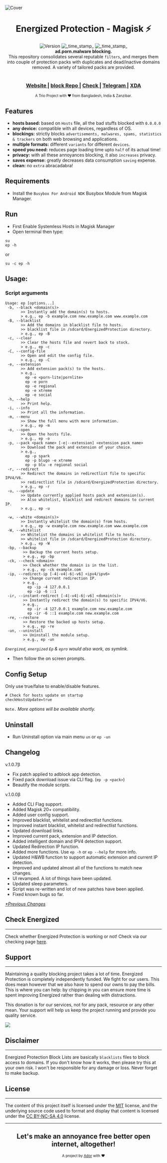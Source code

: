 ![Cover](https://energized.pro/assets/cover/energized_cover.svg)

<h1 align="center">Energized Protection - Magisk ⚡</h1>

<div align="center">
  <!-- Version -->
    <img src="https://img.shields.io/badge/Version-1.0.7β-blue.svg?longCache=true&style=flat-square"
      alt="Version" />
  <!-- Last Updated -->
    <img src="https://img.shields.io/badge/Updated-May 22, 2020-orange.svg?longCache=true&style=flat-square"
      alt="_time_stamp_" />
  <!-- Status -->
    <img src="https://img.shields.io/badge/Status-beta-yellow.svg?longCache=true&style=flat-square"
      alt="_time_stamp_" />
</div>

<div align="center">
  <strong>ad.porn.malware blocking.</strong>
</div>
<div align="center">
  This repository consolidates several reputable <code>filters</code>, and merges them into couple of protection packs with duplicates and dead/inactive domains removed. A variety of tailored packs are provided.
</div>

<br />

<div align="center">
  <h3>
    <a href="https://energized.pro">
      Website
    </a>
    <span> | </span>
    <a href="http://go.energized.pro/github">
      block Repo
    </a>
    <span> | </span>
    <a href="https://energized.pro/check/">
      Check
    </a>
    <span> | </span>
    <a href="http://go.energized.pro/telegram">
      Telegram
    </a>
    <span> | </span>
    <a href="http://go.energized.pro/xdamagisk">
      XDA
    </a>
  </h3>
</div>

<div align="center">
  <sub>A Trio Project with ❤ from Bangladesh, India & Zanzibar.
</div>

## Features
- __hosts based:__ based on `Hosts` file, all the bad stuffs blocked with `0.0.0.0`
- __any device:__ compatible with all devices, regardless of OS.
- __blockings:__ strictly blocks `advertisements, malwares, spams, statistics & trackers` on both web browsing and applications.
- __multiple formats:__ different `variants` for different `devices`.
- __speed you need:__ reduces page loading time upto `half` of its actual time!
- __privacy:__ with all these annoyances blocking, it also `increases` privacy.
- __saves expense:__ greatly decreases data consumption `saving` expense.
- __clean:__ no `extra` abracadabra! 


Requirements
------
 - Install the `Busybox For Android NDK` Busybox Module from Magisk Manager.

Run
------
 - First Enable Systemless Hosts in Magisk Manager
 - Open terminal then type:  
 ```
 su  
 ep -h
 ```
 or
 ```
 su -c ep -h
 ```

Usage: 
------
### Script arguments 
```
Usage: ep [options...]
 -b, --black <domain(s)> 
       >> Instantly add the domain(s) to hosts.
       > e.g., ep -b example.com new.example.com www.example.com
 -B, --blacklist 
       >> Add the domains in blacklist file to hosts.
       >> blacklist file in /sdcard/EnergizedProtection directory.
       > e.g., ep -B
 -c, --clear 
       >> Clear the hosts file and revert back to stock. 
       > e.g., ep -c
 -C, --config-file 
       >> Open and edit the config file.
       > e.g., ep -C 
 -e, --extension 
       >> Add extension pack(s) to the hosts.
       > e.g., 
         ep -e <porn-lite|pornlite>
         ep -e porn
         ep -e regional
         ep -e xtreme
         ep -e social
 -h, --help 
       >> Print help. 
 -i, --info
       >> Print all the information.
 -m, --menu 
       >> Show the full menu with more information.
       > e.g., ep -m 
 -o, --open 
       >> Open the hosts file.
       > e.g., ep -o
 -p, --pack <pack name> [-e|--extension] <extension pack name> 
       >> Download the pack and extension of your choice.
       > e.g., 
         ep -p spark
         ep -p blugo -e xtreme
         ep -p blu -e regional social  
 -r, --redirect
       >> Redirect the domains in redirectlist file to specific IPV4/V6.
       >> redirectlist file in /sdcard/EnergizedProtection directory.
       > e.g., ep -r
 -u, --update
       >> Update currently applied hosts pack and extension(s). 
       >> Also whitelist, blacklist and redirect domains to current IP.
       > e.g., ep -u
 
 -w, --white <domain(s)> 
       >> Instantly whitelist the domain(s) from hosts.
       > e.g., ep -w example.com new.example.com www.example.com
 -W, --whitelist 
       >> Whitelist the domains in whitelist file to hosts.
       >> whitelist file in /sdcard/EnergizedProtection directory.
       > e.g., ep -W 
 -bp, --backup
        >> Backup the current hosts setup.
        > e.g., ep -bp
 -ck, --check <domain>
        >> Check whether the domain is in the list.
        > e.g., ep -ck example.com
 -ip, --redirect-ip [-4|-v4|-6|-v6] <ipv4/ipv6>
        >> Change current redirection IP.
        > e.g., 
          ep -ip -4 127.0.0.1
          ep -ip -6 ::1  
 -ir, --instant-redirect [-4|-v4|-6|-v6] <domain(s)>
        >> Instantly redirect the domain(s) to specific IPV4/V6.
        > e.g., 
          ep -ir -4 127.0.0.1 example.com new.example.com
          ep -ir -6 ::1 example.com new.example.com
 -re, --restore
        >> Restore the backed up hosts setup.
        > e.g., ep -re
 -un, --uninstall
        >> Uninstall the module setup.
        > e.g., ep -un
```


  *`Energized`, `energized` `Ep` & `epro` would also work, as symlink.*
 - Then follow the on screen prompts.

Config Setup
------
Only use true/false to enable/disable features.

```
# Check for hosts update on startup
checkHostsUpdate=true
```
`Note.` _More options will be available shortly._

Uninstall 
------
 - Run Uninstall option via main menu `un` or `ep -un` 
 
Changelog
------

v.1.0.7β
- Fix patch applied to adblock app detection.
- Fixed pack download issue via CLI flag. (`ep -p <pack>`)
- Beautify the module scripts.

v.1.0.0β
- Added CLI Flag support.
- Added Magisk 20+ compatibility.
- Added user config support.
- Improved blacklist, whitelist and redirectlist functions.
- Improved instant blacklist, whitelist and redirectlist functions.
- Updated download links.
- Improved current pack, extension and IP detection.
- Added intelligent domain and IPV4 detection support.
- Updated Redirection IP function.
- Added more functions. Use `ep -h` or `ep --help` for more info.
- Updated H&WB function to support automatic extension and current IP detection.
- Improved and updated almost all of the functions to match new changes.
- UI revamped. A lot of things have been updated.
- Updated sleep parameters.
- Script was re-written and lot of new patches have been applied.
- Fixed known bugs so far.

 
[_*Previous Changes_](https://gist.github.com/AdroitAdorKhan/fb81c83b0339e89913bc9f252e2f313d)

## Check Energized
------
Check whether Energized Protection is working or not! Check via our checking page [here](https://energized.pro/check).


## Support
------
Maintaining a quality blocking project takes a lot of time. Energized Protection is completely independently funded. We fight for our users. This does mean
however that we also have to spend our owns to pay the bills. This is where you can help: by chipping in you can ensure more time is spent improving Energized rather than dealing with distractions.

This donation is for our services, not for any pack, resource or any other mean. Your support will help us keep the project running and provide you quality service. 

<a href="https://paypal.me/shadmansaleh" target="_blank"><img src="https://www.paypalobjects.com/webstatic/mktg/logo/bdg_now_accepting_pp_2line_w.png"></a>


## Disclaimer
------
Energized Protection Block Lists are basically `blacklists` files to block access to domains. If you don't know how it works, then please try this at your own risk. I won't be responsible for any damage or loss. Never forget to make backup.


## License
------
The content of this project itself is licensed under the [MIT](https://github.com/EnergizedProtection/magisk/blob/master/LICENSE) license, and the underlying source code used to format and display that content is licensed under the [CC BY-NC-SA 4.0](https://creativecommons.org/licenses/by-nc-sa/4.0/) license.

---

<div align="center">
  <h2>Let's make an annoyance free better open internet, altogether!</h2>
  <sub>A project by <a href="https://nayemador.com" target="_blank">Ador</a> with ❤<pub>
</div>